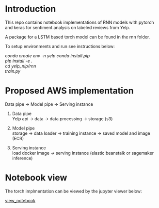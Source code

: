 # Introduction
This repo contains notebook implementations of RNN models with pytorch and keras for sentiment analysis on labeled reviews from Yelp.  
  
A package for a LSTM based torch model can be found in the rnn folder.

To setup environments and run see instructions below:  

*conda create env -n yelp 
conda install pip  
pip install -e .  
cd yelp_nlp/rnn  
train.py*

# Proposed AWS implementation

Data pipe -> Model pipe -> Serving instance

1. Data pipe  
Yelp api -> data -> data processing -> storage (s3)

2. Model pipe  
storage -> data loader -> training instance -> saved model and image (ECR) 

3. Serving instance   
load docker image -> serving instance (elastic beanstalk or sagemaker inference)

# Notebook view
The torch implmentation can be viewed by the jupyter viewer below: 

[view_notebook](https://nbviewer.jupyter.org/github/eddiepyang/yelp_nlp/blob/master/notebook/torch-sentiment-refactor.ipynb)
